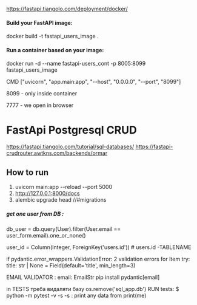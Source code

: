 https://fastapi.tiangolo.com/deployment/docker/
#### Build your FastAPI image:
docker build -t fastapi_users_image .


#### Run a container based on your image:
docker run -d --name fastapi-users_cont -p 8005:8099 fastapi_users_image

CMD ["uvicorn", "app.main:app", "--host", "0.0.0.0", "--port", "8099"]

 8099 - only inside container

 7777 - we open in browser


# FastApi Postgresql CRUD
https://fastapi.tiangolo.com/tutorial/sql-databases/
https://fastapi-crudrouter.awtkns.com/backends/ormar
## How to run

1. uvicorn main:app --reload --port 5000
2. http://127.0.0.1:8000/docs
3. alembic upgrade head  //#migrations 


#####  get one user from DB :
 db_user = db.query(User).filter(User.email == user_form.email).one_or_none()


user_id = Column(Integer, ForeignKey('users.id')) # users.id -TABLENAME

if pydantic.error_wrappers.ValidationError: 2 validation errors for Item
try: title: str | None = Field(default='title', min_length=3)


EMAIL VALIDATOR :
    email: EmailStr
 pip install pydantic[email]


in TESTS
треба видаляти базу
 os.remove('sql_app.db')
RUN tests: $ python -m pytest -v -s 
-s : print any data from print(me)
 